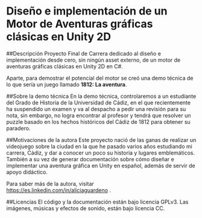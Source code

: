 Diseño e implementación de un Motor de Aventuras gráficas clásicas en Unity 2D
====

##Descripción
Proyecto Final de Carrera dedicado al diseño e implementación desde cero, sin ningún asset externo, de un motor de aventuras gráficas clásicas en Unity 2D en C#.

Aparte, para demostrar el potencial del motor se creó una demo técnica de lo que sería un juego llamado **1812: La aventura**.

##Sobre la demo técnica
En la demo técnica, controlaremos a un estudiante del Grado de Historia de la Universidad de Cádiz, en el que recientemente ha suspendido un examen y va al despacho a pedir una revisión para su nota, sin embargo, no logra encontrar al profesor y tendrá que resolver un puzzle basado en los hechos históricos del Cádiz de 1812 para obtener su paradero.

##Motivaciones de la autora
Este proyecto nació de las ganas de realizar un videojuego sobre la ciudad en la que he pasado varios años estudiando mi carrera, Cádiz, y dar a conocer un poco su historia y lugares emblemáticos. También a su vez de generar documentación sobre cómo diseñar e implementar una aventura gráfica en Unity en español,  además de servir de apoyo didáctico.

Para saber más de la autora, visitar https://es.linkedin.com/in/aliciaguardeno .

##Licencias
El código y la documentación están bajo licencia GPLv3.
Las imágenes, músicas y efectos de sonido, están bajo licencia CC.

